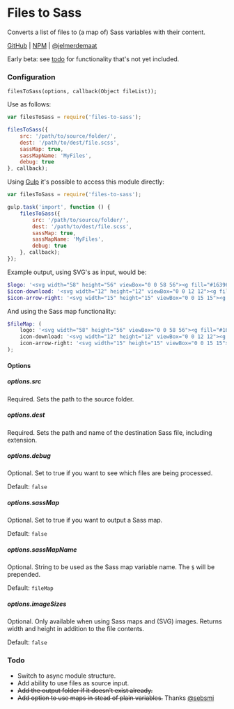 # Files to Sass

Converts a list of files to (a map of) Sass variables with their content.

[GitHub](https://github.com/jelmerdemaat/files-to-sass) |
[NPM](https://www.npmjs.com/package/files-to-sass) |
[@jelmerdemaat](https://twitter.com/jelmerdemaat)

Early beta: see [todo](#todo) for functionality that's not yet included.

### Configuration

`filesToSass(options, callback(Object fileList));`

Use as follows:

```js
var filesToSass = require('files-to-sass');

filesToSass({
    src: '/path/to/source/folder/',
    dest: '/path/to/dest/file.scss',
    sassMap: true,
    sassMapName: 'MyFiles',
    debug: true
}, callback);
```

Using [Gulp](http://gulpjs.com) it's possible to access this module directly:

```js
var filesToSass = require('files-to-sass');

gulp.task('import', function () {
    filesToSass({
        src: '/path/to/source/folder/',
        dest: '/path/to/dest/file.scss',
        sassMap: true,
        sassMapName: 'MyFiles',
        debug: true
    }, callback);
});
```

Example output, using SVG's as input, would be:

```scss
$logo: '<svg width="58" height="56" viewBox="0 0 58 56"><g fill="#163962"...';
$icon-download: '<svg width="12" height="12" viewBox="0 0 12 12"><g fill="#000"...';
$icon-arrow-right: '<svg width="15" height="15" viewBox="0 0 15 15"><g fill="#fd0"...';
```

And using the Sass map functionality:
```scss
$fileMap: (
    logo: '<svg width="58" height="56" viewBox="0 0 58 56"><g fill="#163962"...',
    icon-download: '<svg width="12" height="12" viewBox="0 0 12 12"><g fill="#000"...',
    icon-arrow-right: '<svg width="15" height="15" viewBox="0 0 15 15"><g fill="#fd0"...'
);
```

#### Options

##### options.src
Required. Sets the path to the source folder.

##### options.dest
Required. Sets the path and name of the destination Sass file, including extension.

##### options.debug
Optional. Set to true if you want to see which files are being processed.

Default: `false`

##### options.sassMap
Optional. Set to true if you want to output a Sass map.

Default: `false`

##### options.sassMapName
Optional. String to be used as the Sass map variable name. The `$` will be prepended.

Default: `fileMap`

##### options.imageSizes
Optional. Only available when using Sass maps and (SVG) images. Returns width and height in addition to the file contents.

Default: `false`

### Todo

* Switch to async module structure.
* Add ability to use files as source input.
* ~~Add the output folder if it doesn't exist already.~~
* ~~Add option to use maps in stead of plain variables.~~ Thanks [@sebsmi](https://github.com/sebsmi)
